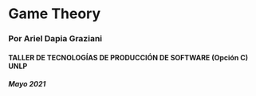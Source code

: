 # Game Theory
### Por Ariel Dapia Graziani 
#### TALLER DE TECNOLOGÍAS DE PRODUCCIÓN DE SOFTWARE (Opción C) UNLP

##### Mayo 2021 
